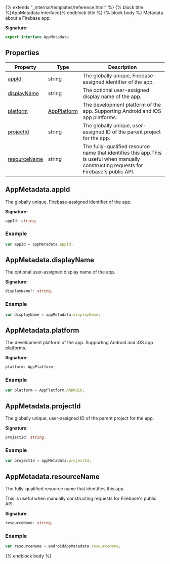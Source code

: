 {% extends "_internal/templates/reference.html" %}
{% block title %}AppMetadata interface{% endblock title %}
{% block body %}
Metadata about a Firebase app.

<b>Signature:</b>

```typescript
export interface AppMetadata 
```

## Properties

|  Property | Type | Description |
|  --- | --- | --- |
|  [appId](./firebase-admin.project-management.appmetadata.md#appmetadataappid) | string | The globally unique, Firebase-assigned identifier of the app. |
|  [displayName](./firebase-admin.project-management.appmetadata.md#appmetadatadisplayname) | string | The optional user-assigned display name of the app. |
|  [platform](./firebase-admin.project-management.appmetadata.md#appmetadataplatform) | [AppPlatform](./firebase-admin.project-management.md#appplatform) | The development platform of the app. Supporting Android and iOS app platforms. |
|  [projectId](./firebase-admin.project-management.appmetadata.md#appmetadataprojectid) | string | The globally unique, user-assigned ID of the parent project for the app. |
|  [resourceName](./firebase-admin.project-management.appmetadata.md#appmetadataresourcename) | string | The fully-qualified resource name that identifies this app.<!-- -->This is useful when manually constructing requests for Firebase's public API. |

## AppMetadata.appId

The globally unique, Firebase-assigned identifier of the app.

<b>Signature:</b>

```typescript
appId: string;
```

### Example


```javascript
var appId = appMetadata.appId;

```

## AppMetadata.displayName

The optional user-assigned display name of the app.

<b>Signature:</b>

```typescript
displayName?: string;
```

### Example


```javascript
var displayName = appMetadata.displayName;

```

## AppMetadata.platform

The development platform of the app. Supporting Android and iOS app platforms.

<b>Signature:</b>

```typescript
platform: AppPlatform;
```

### Example


```javascript
var platform = AppPlatform.ANDROID;

```

## AppMetadata.projectId

The globally unique, user-assigned ID of the parent project for the app.

<b>Signature:</b>

```typescript
projectId: string;
```

### Example


```javascript
var projectId = appMetadata.projectId;

```

## AppMetadata.resourceName

The fully-qualified resource name that identifies this app.

This is useful when manually constructing requests for Firebase's public API.

<b>Signature:</b>

```typescript
resourceName: string;
```

### Example


```javascript
var resourceName = androidAppMetadata.resourceName;

```

{% endblock body %}
